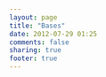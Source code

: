 ```yaml
---
layout: page
title: "Bases"
date: 2012-07-29 01:25
comments: false
sharing: true
footer: true
---
```

